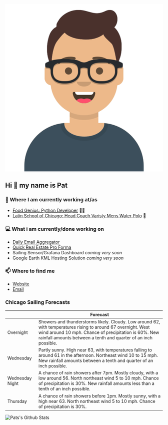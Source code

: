 [![Social banner for p-j-falconer](https://raw.githubusercontent.com/P-J-FALCONER/P-J-FALCONER/master/assets/avataaars.svg)](https://patfalconer.com/)
## Hi :wave: my name is Pat

### 💼 Where I am currently working at/as
- [Food Genius: Python Developer](https://getfoodgenius.com/) 🍔🐍
- [Latin School of Chicago: Head Coach Varisty Mens Water Polo](https://www.latinschool.org/) 🤽


### 💻 What i am currently/done working on
 - [Daily Email Aggregator](https://github.com/P-J-FALCONER/dott_daily_mail)
 - [Quick Real Estate Pro Forma](https://github.com/P-J-FALCONER/henry)
 - Sailing Sensor/Grafana Dashboard *coming very soon*
 - Google Earth KML Hosting Solution *coming very soon*

### 📫 Where to find me
 - [Website](https://patfalconer.com/)
 - [Email](mailto:patrick.j.falconer@gmail.com)


### Chicago Sailing Forecasts
|   | Forecast  |
|---|---|
| Overnight | Showers and thunderstorms likely. Cloudy. Low around 62, with temperatures rising to around 67 overnight. West wind around 10 mph. Chance of precipitation is 60%. New rainfall amounts between a tenth and quarter of an inch possible. |
| Wednesday | Partly sunny. High near 63, with temperatures falling to around 61 in the afternoon. Northeast wind 10 to 15 mph. New rainfall amounts between a tenth and quarter of an inch possible. |
| Wednesday Night | A chance of rain showers after 7pm. Mostly cloudy, with a low around 56. North northeast wind 5 to 10 mph. Chance of precipitation is 30%. New rainfall amounts less than a tenth of an inch possible. |
| Thursday | A chance of rain showers before 1pm. Mostly sunny, with a high near 63. North northeast wind 5 to 10 mph. Chance of precipitation is 30%. |

![Pats's Github Stats](https://github-readme-stats.vercel.app/api?username=p-j-falconer&show_icons=true&theme=radical)
